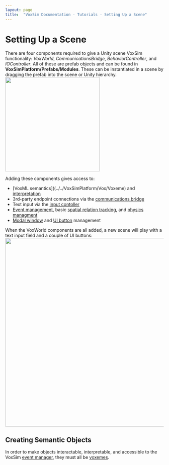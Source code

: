 ```yaml
---
layout: page
title:  "VoxSim Documentation - Tutorials - Setting Up a Scene"
---
```

# Setting Up a Scene
There are four components required to give a Unity scene VoxSim functionality: *VoxWorld*, *CommunicationsBridge*, *BehaviorController*, and *IOController*.  All of these are prefab objects and can be found in **VoxSimPlatform/Prefabs/Modules**.  These can be instantiated in a scene by dragging the prefab into the scene or Unity hierarchy.\
<img src="../../images/Setting-Up-a-Scene1.png" width="300">

Adding these components gives access to:
* [VoxML semantics]((../../VoxSimPlatform/Vox/Voxeme) and [interpretation](../../VoxSimPlatform/Core/Predicates)
* 3rd-party endpoint connections via the [communications bridge](../../VoxSimPlatform/Network/CommunicationsBridge)
* Text input via the [input contoller](../../VoxSimPlatform/Agent/InputController)
* [Event management](../../VoxSimPlatform/Core/EventManager), basic [spatial relation tracking](../../VoxSimPlatform/SpatialReasoning/RelationTracker), and [physics managment](../../VoxSimPlatform/CogPhysics/PhysicsPrimitives)
* [Modal window](../Modal-Windows) and [UI button](../UI-Buttons) management

When the VoxWorld components are all added, a new scene will play with a text input field and a couple of UI buttons:\
<img src="../../images/Setting-Up-a-Scene2.png" width="600">

## Creating Semantic Objects
In order to make objects interactable, interpretable, and accessible to the VoxSim [event manager](../../VoxSimPlatform/Core/EventManager), they must all be [voxemes](../../VoxSimPlatform/Vox/Voxeme).
